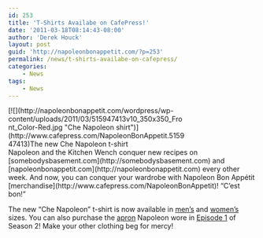 ```yaml
---
id: 253
title: 'T-Shirts Availabe on CafePress!'
date: '2011-03-18T08:14:43-08:00'
author: 'Derek Houck'
layout: post
guid: 'http://napoleonbonappetit.com/?p=253'
permalink: /news/t-shirts-availabe-on-cafepress/
categories:
    - News
tags:
    - News
---
```


<div class="wp-caption aligncenter" id="attachment_254" style="width: 360px">[![](http://napoleonbonappetit.com/wordpress/wp-content/uploads/2011/03/515947413v10_350x350_Front_Color-Red.jpg "Che Napoleon shirt")](http://www.cafepress.com/NapoleonBonAppetit.515947413)The new Che Napoleon t-shirt

</div>Napoleon and the Kitchen Wench conquer new recipes on [somebodysbasement.com](http://somebodysbasement.com) and [napoleonbonappetit.com](http://napoleonbonappetit.com) every other week. And now, you can conquer your wardrobe with Napoleon Bon Appétit [merchandise](http://www.cafepress.com/NapoleonBonAppetit)! “C’est bon!”

The new “Che Napoleon” t-shirt is now available in [men’s](http://www.cafepress.com/NapoleonBonAppetit.515947413) and [women’s](http://www.cafepress.com/NapoleonBonAppetit.515948947) sizes. You can also purchase the [apron](http://www.cafepress.com/NapoleonBonAppetit.515951436) Napoleon wore in [Episode 1](/video/season-2-episode-1-valentines-day/) of Season 2! Make your other clothing beg for mercy!